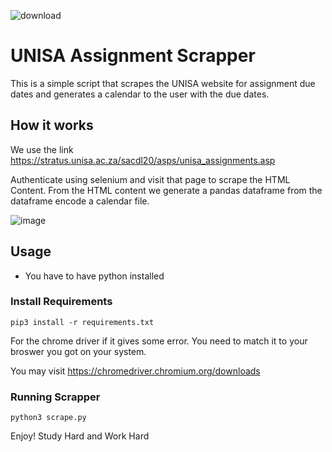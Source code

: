 ![download](https://user-images.githubusercontent.com/45560312/220770663-f00a2da4-7ded-4ab1-962c-0a75d6831b59.png)

# UNISA Assignment Scrapper

This is a simple script that scrapes the UNISA website for assignment due dates and generates a calendar to the user with the due dates.

## How it works

We use the link https://stratus.unisa.ac.za/sacdl20/asps/unisa_assignments.asp

Authenticate using selenium and visit that page to scrape the HTML Content. From the HTML content we generate a pandas dataframe from the dataframe encode
a calendar file.

![image](https://user-images.githubusercontent.com/45560312/220772071-1d88ea07-751a-4115-8cef-ee881b16fea7.png)


## Usage

- You have to have python installed

### Install Requirements

```
pip3 install -r requirements.txt
```

For the chrome driver if it gives some error. You need to match it to your broswer you got on your system.

You may visit https://chromedriver.chromium.org/downloads

### Running Scrapper

```
python3 scrape.py
```

Enjoy! Study Hard and Work Hard

